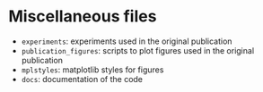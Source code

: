 # Miscellaneous files

* `experiments`: experiments used in the original publication
* `publication_figures`: scripts to plot figures used in the original publication
* `mplstyles`: matplotlib styles for figures
* `docs`: documentation of the code